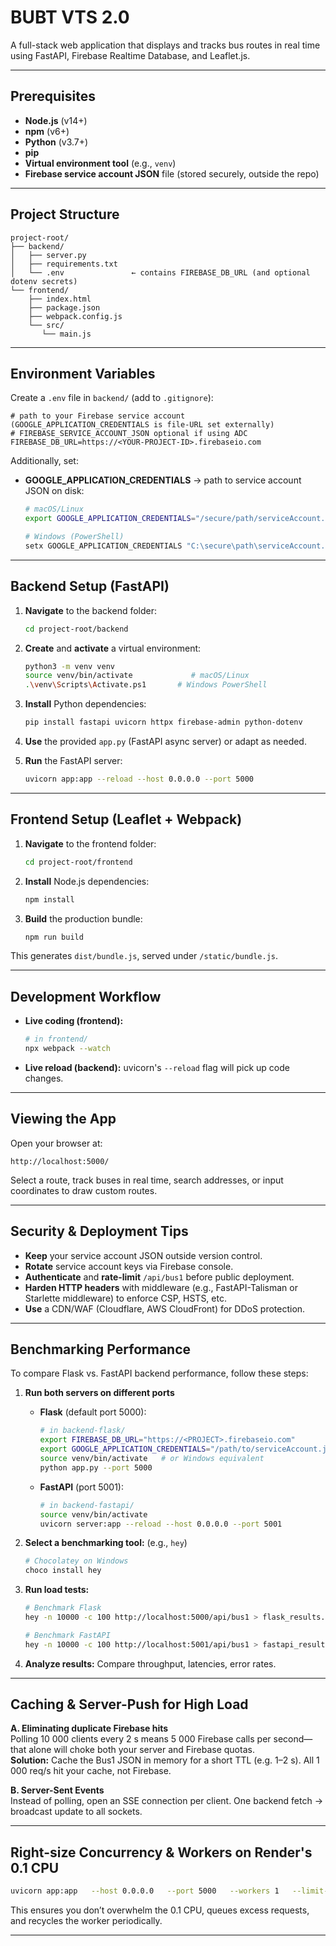 
# BUBT VTS 2.0

A full-stack web application that displays and tracks bus routes in real time using FastAPI, Firebase Realtime Database, and Leaflet.js.

---

## Prerequisites

- **Node.js** (v14+)
- **npm** (v6+)
- **Python** (v3.7+)
- **pip**
- **Virtual environment tool** (e.g., `venv`)
- **Firebase service account JSON** file (stored securely, outside the repo)

---

## Project Structure

```
project-root/
├── backend/
│   ├── server.py
│   ├── requirements.txt
│   └── .env               ← contains FIREBASE_DB_URL (and optional dotenv secrets)
└── frontend/
    ├── index.html
    ├── package.json
    ├── webpack.config.js
    └── src/
       └── main.js
```

---

## Environment Variables

Create a `.env` file in `backend/` (add to `.gitignore`):
```
# path to your Firebase service account (GOOGLE_APPLICATION_CREDENTIALS is file-URL set externally)
# FIREBASE_SERVICE_ACCOUNT_JSON optional if using ADC
FIREBASE_DB_URL=https://<YOUR-PROJECT-ID>.firebaseio.com
```

Additionally, set:
- **GOOGLE_APPLICATION_CREDENTIALS** → path to service account JSON on disk:
  ```bash
  # macOS/Linux
  export GOOGLE_APPLICATION_CREDENTIALS="/secure/path/serviceAccount.json"

  # Windows (PowerShell)
  setx GOOGLE_APPLICATION_CREDENTIALS "C:\secure\path\serviceAccount.json"
  ```

---

## Backend Setup (FastAPI)

1. **Navigate** to the backend folder:
   ```bash
   cd project-root/backend
   ```

2. **Create** and **activate** a virtual environment:
   ```bash
   python3 -m venv venv
   source venv/bin/activate             # macOS/Linux
   .\venv\Scripts\Activate.ps1       # Windows PowerShell
   ```

3. **Install** Python dependencies:
   ```bash
   pip install fastapi uvicorn httpx firebase-admin python-dotenv
   ```

4. **Use** the provided `app.py` (FastAPI async server) or adapt as needed.

5. **Run** the FastAPI server:
   ```bash
   uvicorn app:app --reload --host 0.0.0.0 --port 5000
   ```

---

## Frontend Setup (Leaflet + Webpack)

1. **Navigate** to the frontend folder:
   ```bash
   cd project-root/frontend
   ```

2. **Install** Node.js dependencies:
   ```bash
   npm install
   ```

3. **Build** the production bundle:
   ```bash
   npm run build
   ```

This generates `dist/bundle.js`, served under `/static/bundle.js`.

---

## Development Workflow

- **Live coding (frontend):**
  ```bash
  # in frontend/
  npx webpack --watch
  ```
- **Live reload (backend):** uvicorn's `--reload` flag will pick up code changes.

---

## Viewing the App

Open your browser at:
```
http://localhost:5000/
```

Select a route, track buses in real time, search addresses, or input coordinates to draw custom routes.

---

## Security & Deployment Tips

- **Keep** your service account JSON outside version control.
- **Rotate** service account keys via Firebase console.
- **Authenticate** and **rate-limit** `/api/bus1` before public deployment.
- **Harden HTTP headers** with middleware (e.g., FastAPI-Talisman or Starlette middleware) to enforce CSP, HSTS, etc.
- **Use** a CDN/WAF (Cloudflare, AWS CloudFront) for DDoS protection.

---

## Benchmarking Performance

To compare Flask vs. FastAPI backend performance, follow these steps:

1. **Run both servers on different ports**
   - **Flask** (default port 5000):
     ```bash
     # in backend-flask/
     export FIREBASE_DB_URL="https://<PROJECT>.firebaseio.com"
     export GOOGLE_APPLICATION_CREDENTIALS="/path/to/serviceAccount.json"
     source venv/bin/activate   # or Windows equivalent
     python app.py --port 5000
     ```
   - **FastAPI** (port 5001):
     ```bash
     # in backend-fastapi/
     source venv/bin/activate
     uvicorn server:app --reload --host 0.0.0.0 --port 5001
     ```

2. **Select a benchmarking tool:** (e.g., `hey`)
   ```bash
   # Chocolatey on Windows
   choco install hey
   ```
3. **Run load tests:**
   ```bash
   # Benchmark Flask
   hey -n 10000 -c 100 http://localhost:5000/api/bus1 > flask_results.txt

   # Benchmark FastAPI
   hey -n 10000 -c 100 http://localhost:5001/api/bus1 > fastapi_results.txt
   ```

4. **Analyze results:** Compare throughput, latencies, error rates.

---

## Caching & Server-Push for High Load

**A. Eliminating duplicate Firebase hits**  
Polling 10 000 clients every 2 s means 5 000 Firebase calls per second—that alone will choke both your server and Firebase quotas.  
**Solution:** Cache the Bus1 JSON in memory for a short TTL (e.g. 1–2 s). All 1 000 req/s hit your cache, not Firebase.

**B. Server-Sent Events**  
Instead of polling, open an SSE connection per client. One backend fetch → broadcast update to all sockets.

---

## Right-size Concurrency & Workers on Render's 0.1 CPU

```bash
uvicorn app:app   --host 0.0.0.0   --port 5000   --workers 1   --limit-concurrency 100   --limit-max-requests 1000
```

This ensures you don’t overwhelm the 0.1 CPU, queues excess requests, and recycles the worker periodically.

---

